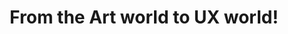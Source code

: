 ---
title: From the Art world to UX world!
pubDate: 11/07/2024 11:11
tags:
  - Art
  - Tech
  - UX
imgUrl: '../../assets/blog/miki.jpg'
description: "Meet Miki, she's a UX & Product Designer based in NYC. From Tokyo -> Antwerp -> Paris -> NYC, listen to her amazing story about switching careers from the art world to the UX world and how she dealt with her wanxiety and turned it into fuel to help her grow! Read about her journey under Career Paths."
layout: '../../layouts/BlogPost.astro'
podcastLink: 'https://podcasters.spotify.com/pod/show/byewanxiety/episodes/From-the-Art-world-to-UX-world-e2m06q8'
youTubeLink: "https://youtu.be/pJPQjd2ebX4"
---